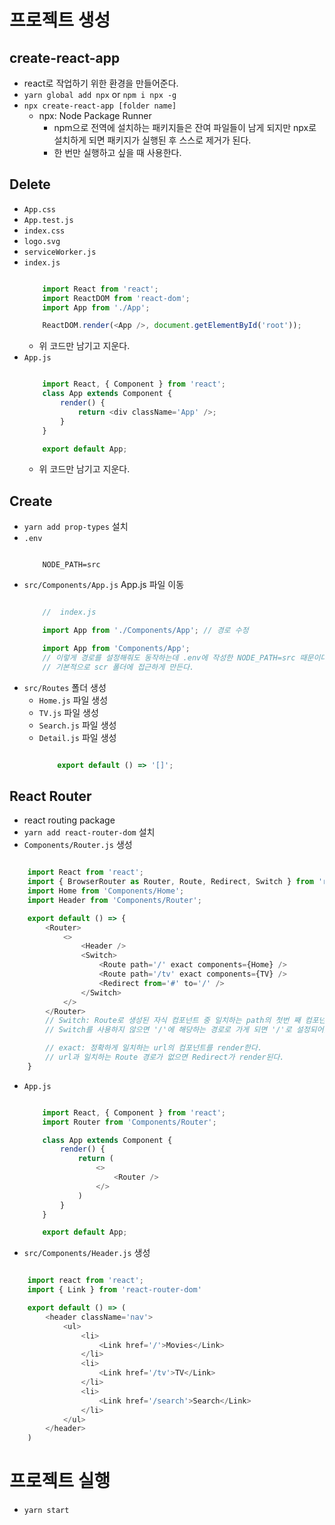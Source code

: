# 프로젝트 생성
## create-react-app
- react로 작업하기 위한 환경을 만들어준다.
- `yarn global add npx`  or `npm i npx -g`
- `npx create-react-app [folder name]`
  - npx: Node Package Runner
    - npm으로 전역에 설치하는 패키지들은 잔여 파일들이 남게 되지만 npx로 설치하게 되면 패키지가 실행된 후 스스로 제거가 된다.
    - 한 번만 실행하고 싶을 때 사용한다.

## Delete
- `App.css`
- `App.test.js`
- `index.css`
- `logo.svg`
- `serviceWorker.js`
- `index.js`
    ```js

        import React from 'react';
        import ReactDOM from 'react-dom';
        import App from './App';

        ReactDOM.render(<App />, document.getElementById('root'));

    ```
    - 위 코드만 남기고 지운다.
- `App.js`
    ```js

        import React, { Component } from 'react';
        class App extends Component {
            render() {
                return <div className='App' />;
            }
        }

        export default App;

    ```
    - 위 코드만 남기고 지운다.

## Create
- `yarn add prop-types` 설치
- `.env`
    ```.env

        NODE_PATH=src

    ```
- `src/Components/App.js` App.js 파일 이동
    ```js

        //  index.js

        import App from './Components/App'; // 경로 수정

        import App from 'Components/App'; 
        // 이렇게 경로를 설정해줘도 동작하는데 .env에 작성한 NODE_PATH=src 때문이다.
        // 기본적으로 scr 폴더에 접근하게 만든다.

    ```
- `src/Routes` 폴더 생성
  - `Home.js` 파일 생성
  - `TV.js` 파일 생성
  - `Search.js` 파일 생성
  - `Detail.js` 파일 생성
    ```js

        export default () => '[]';

    ```

## React Router
- react routing package
- `yarn add react-router-dom` 설치
- `Components/Router.js` 생성
```js

    import React from 'react';
    import { BrowserRouter as Router, Route, Redirect, Switch } from 'react-router-dom';
    import Home from 'Components/Home';
    import Header from 'Components/Router';

    export default () => {
        <Router>
            <>
                <Header />
                <Switch>
                    <Route path='/' exact components={Home} />
                    <Route path='/tv' exact components={TV} />
                    <Redirect from='#' to='/' />
                </Switch>
            </>
        </Router>
        // Switch: Route로 생성된 자식 컴포넌트 중 일치하는 path의 첫번 째 컴포넌트를 render한다.
        // Switch를 사용하지 않으면 '/'에 해당하는 경로로 가게 되면 '/'로 설정되어있는 첫 Route와 Redirect를 동시에 render 해버리기 때문에 에러가 발생한다.

        // exact: 정확하게 일치하는 url의 컴포넌트를 render한다.
        // url과 일치하는 Route 경로가 없으면 Redirect가 render된다.
    }

```
- `App.js`
    ```js

        import React, { Component } from 'react';
        import Router from 'Components/Router';

        class App extends Component {
            render() {
                return (
                    <>
                        <Router />
                    </>
                )
            }
        }

        export default App;

    ```

- `src/Components/Header.js` 생성
```js

    import react from 'react';
    import { Link } from 'react-router-dom'

    export default () => (
        <header className='nav'>
            <ul>
                <li>
                    <Link href='/'>Movies</Link>
                </li>
                <li>
                    <Link href='/tv'>TV</Link>
                </li>
                <li>
                    <Link href='/search'>Search</Link>
                </li>
            </ul>
        </header>
    )

```
# 프로젝트 실행
- `yarn start`

